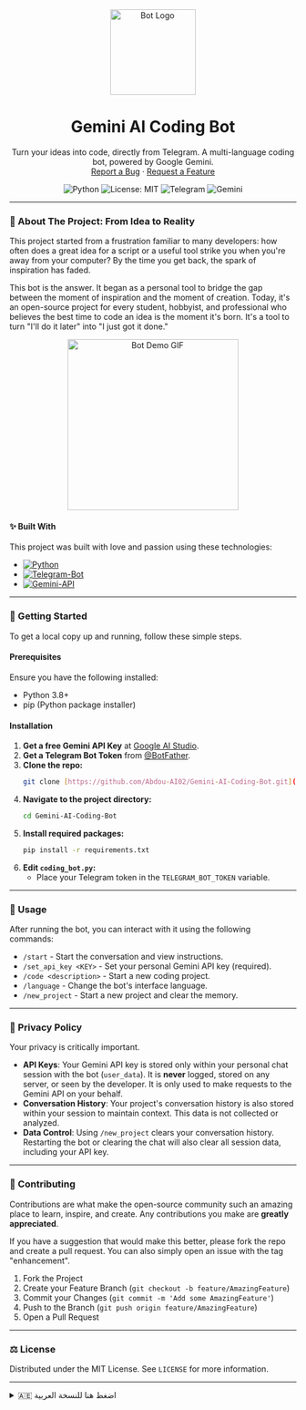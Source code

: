 <div align="center">

  <img src="https://i.imgur.com/N1GbSkL.png" alt="Bot Logo" width="150"/>

  <h1 align="center">Gemini AI Coding Bot</h1>
  
  <p align="center">
    Turn your ideas into code, directly from Telegram. A multi-language coding bot, powered by Google Gemini.
    <br />
    <a href="https://github.com/Abdou-AI02/Gemini-AI-Coding-Bot/issues">Report a Bug</a>
    ·
    <a href="https://github.com/Abdou-AI02/Gemini-AI-Coding-Bot/issues">Request a Feature</a>
  </p>
</div>

<div align="center">

![Python](https://img.shields.io/badge/python-3.8%2B-blue.svg)
![License: MIT](https://img.shields.io/badge/License-MIT-yellow.svg)
![Telegram](https://img.shields.io/badge/Telegram-Bot-blue)
![Gemini](https://img.shields.io/badge/Powered%20by-Gemini-blueviolet)

</div>

---

### 🤖 About The Project: From Idea to Reality

This project started from a frustration familiar to many developers: how often does a great idea for a script or a useful tool strike you when you're away from your computer? By the time you get back, the spark of inspiration has faded.

This bot is the answer. It began as a personal tool to bridge the gap between the moment of inspiration and the moment of creation. Today, it's an open-source project for every student, hobbyist, and professional who believes the best time to code an idea is the moment it's born. It's a tool to turn "I'll do it later" into "I just got it done."

<p align="center">
  <img src="https://i.imgur.com/hvcsrm2.gif" alt="Bot Demo GIF" width="300"/>
</p>

#### ✨ Built With

This project was built with love and passion using these technologies:

* [![Python][Python-badge]][Python-url]
* [![Telegram-Bot][Telegram-badge]][Telegram-url]
* [![Gemini-API][Gemini-badge]][Gemini-url]

---

### 🚀 Getting Started

To get a local copy up and running, follow these simple steps.

#### Prerequisites

Ensure you have the following installed:
* Python 3.8+
* pip (Python package installer)

#### Installation

1.  **Get a free Gemini API Key** at [Google AI Studio](https://aistudio.google.com/).
2.  **Get a Telegram Bot Token** from [@BotFather](https://t.me/BotFather).
3.  **Clone the repo:**
    ```sh
    git clone [https://github.com/Abdou-AI02/Gemini-AI-Coding-Bot.git](https://github.com/Abdou-AI02/Gemini-AI-Coding-Bot.git)
    ```
4.  **Navigate to the project directory:**
    ```sh
    cd Gemini-AI-Coding-Bot
    ```
5.  **Install required packages:**
    ```sh
    pip install -r requirements.txt
    ```
6.  **Edit `coding_bot.py`:**
    * Place your Telegram token in the `TELEGRAM_BOT_TOKEN` variable.

---

### 📖 Usage

After running the bot, you can interact with it using the following commands:

* `/start` - Start the conversation and view instructions.
* `/set_api_key <KEY>` - Set your personal Gemini API key (required).
* `/code <description>` - Start a new coding project.
* `/language` - Change the bot's interface language.
* `/new_project` - Start a new project and clear the memory.

---

### 🔐 Privacy Policy

Your privacy is critically important.

* **API Keys**: Your Gemini API key is stored only within your personal chat session with the bot (`user_data`). It is **never** logged, stored on any server, or seen by the developer. It is only used to make requests to the Gemini API on your behalf.
* **Conversation History**: Your project's conversation history is also stored within your session to maintain context. This data is not collected or analyzed.
* **Data Control**: Using `/new_project` clears your conversation history. Restarting the bot or clearing the chat will also clear all session data, including your API key.

---

### 🤝 Contributing

Contributions are what make the open-source community such an amazing place to learn, inspire, and create. Any contributions you make are **greatly appreciated**.

If you have a suggestion that would make this better, please fork the repo and create a pull request. You can also simply open an issue with the tag "enhancement".

1.  Fork the Project
2.  Create your Feature Branch (`git checkout -b feature/AmazingFeature`)
3.  Commit your Changes (`git commit -m 'Add some AmazingFeature'`)
4.  Push to the Branch (`git push origin feature/AmazingFeature`)
5.  Open a Pull Request

---

### ⚖️ License

Distributed under the MIT License. See `LICENSE` for more information.

---

<details>
<summary>🇦🇪 اضغط هنا للنسخة العربية</summary>

<div dir="rtl" align="right">

### 🤖 عن المشروع: من فكرة إلى واقع

بدأ هذا المشروع من إحباط مألوف لدى الكثير من المطورين: كم مرة تأتيك فكرة رائعة لسكريبت صغير أو أداة مفيدة وأنت بعيد عن حاسوبك، وعندما تعود، تكون شرارة الإلهام قد خفتت؟

هذا البوت هو الجواب. لقد بدأ كأداة شخصية لسد الفجوة بين لحظة الإلهام ولحظة الخلق. واليوم، هو مشروع مفتوح المصدر لكل طالب، وهاوٍ، ومحترف يؤمن بأن أفضل وقت لبرمجة فكرة هو لحظة ولادتها.

<p align="center">
  <img src="https://i.imgur.com/hvcsrm2.gif" alt="Bot Demo GIF" width="300"/>
</p>

#### ✨ التقنيات المستخدمة

تم بناء هذا المشروع بحب وشغف باستخدام التقنيات التالية:

* [![Python][Python-badge]][Python-url]
* [![Telegram-Bot][Telegram-badge]][Telegram-url]
* [![Gemini-API][Gemini-badge]][Gemini-url]

---

### 🚀 البدء

للحصول على نسخة محلية وتشغيلها، اتبع هذه الخطوات البسيطة.

#### طريقة التثبيت

1.  **احصل على مفتاح Gemini API مجاني** من [Google AI Studio](https://aistudio.google.com/).
2.  **احصل على توكن بوت تيليغرام** من [@BotFather](https://t.me/BotFather).
3.  **انسخ هذا المستودع (Clone):**
    ```sh
    git clone [https://github.com/Abdou-AI02/Gemini-AI-Coding-Bot.git](https://github.com/Abdou-AI02/Gemini-AI-Coding-Bot.git)
    ```
4.  **انتقل إلى مجلد المشروع:**
    ```sh
    cd Gemini-AI-Coding-Bot
    ```
5.  **ثبّت المكتبات اللازمة:**
    ```sh
    pip install -r requirements.txt
    ```
6.  **إعداد بيئة العمل:**
    * في ملف `coding_bot.py`، استبدل `'YOUR_TELEGRAM_BOT_TOKEN_HERE'` بالتوكن الخاص بك.

---

### 📖 كيفية الاستخدام

بعد تشغيل البوت، يمكنك التفاعل معه عبر الأوامر التالية:

* `/start` - بدء المحادثة وعرض التعليمات.
* `/set_api_key <KEY>` - تعيين مفتاح Gemini API الخاص بك (مطلوب).
* `/code <description>` - بدء مشروع برمجي جديد.
* `/language` - تغيير لغة واجهة البوت.
* `/new_project` - بدء مشروع جديد ومسح الذاكرة.

---

### 🔐 سياسة الخصوصية

خصوصيتك مهمة للغاية.

* **مفاتيح API**: يتم تخزين مفتاح Gemini API الخاص بك فقط داخل جلسة محادثتك الشخصية مع البوت (`user_data`). **لا يتم أبداً** تسجيله، أو تخزينه على أي خادم، أو رؤيته من قبل المطور. يتم استخدامه فقط لإجراء طلبات إلى Gemini API نيابة عنك.
* **سجل المحادثة**: يتم أيضاً تخزين سجل محادثة مشروعك داخل جلستك للحفاظ على السياق. لا يتم جمع هذه البيانات أو تحليلها.
* **التحكم في البيانات**: استخدام أمر `/new_project` يمسح سجل محادثتك. إعادة تشغيل البوت أو مسح المحادثة سيؤدي أيضاً إلى مسح جميع بيانات الجلسة، بما في ذلك مفتاح API الخاص بك.

---

### 🤝 المساهمة

المساهمات هي ما يجعل مجتمع المصادر المفتوحة مكاناً رائعاً للتعلم والإبداع. أي مساهمات تقدمها ستكون محل تقدير كبير.

إذا كانت لديك فكرة يمكن أن تجعل هذا المشروع أفضل، فلا تتردد في نسخ المستودع (Fork) وإنشاء طلب سحب (Pull Request). يمكنك أيضاً فتح قضية (Issue) مع الوسم "enhancement".

1.  انسخ المشروع (Fork the Project)
2.  أنشئ فرعاً جديداً للميزة الخاصة بك (`git checkout -b feature/AmazingFeature`)
3.  احفظ تغييراتك (`git commit -m 'Add some AmazingFeature'`)
4.  ارفع تغييراتك إلى الفرع (`git push origin feature/AmazingFeature`)
5.  افتح طلب سحب (Open a Pull Request)

---

### ⚖️ الرخصة

موزع تحت رخصة MIT. انظر `LICENSE` للمزيد من المعلومات.

</div>

</details>

<!-- تعريفات روابط الشارات -->
[Python-badge]: https://img.shields.io/badge/Python-3776AB?style=for-the-badge&logo=python&logoColor=white
[Python-url]: https://www.python.org/
[Telegram-badge]: https://img.shields.io/badge/Telegram-2CA5E0?style=for-the-badge&logo=telegram&logoColor=white
[Telegram-url]: https://telegram.org/
[Gemini-badge]: https://img.shields.io/badge/Gemini_API-4285F4?style=for-the-badge&logo=google&logoColor=white
[Gemini-url]: https://aistudio.google.com/

